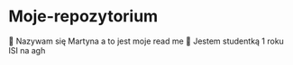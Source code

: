 # Moje-repozytorium
:hibiscus: Nazywam się Martyna a to jest moje read me :hibiscus:
Jestem studentką 1 roku ISI na agh
